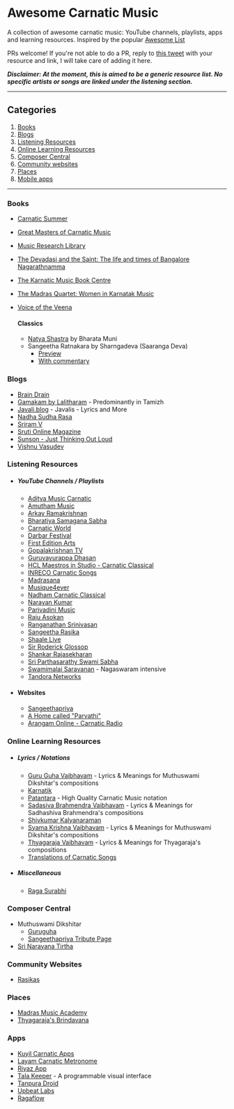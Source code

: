 # Awesome Carnatic Music
A collection of awesome carnatic music: YouTube channels, playlists, apps and learning resources.
Inspired by the popular [Awesome List](https://github.com/sindresorhus/awesome)

PRs welcome! If you're not able to do a PR, reply to [this tweet](https://twitter.com/meerasndr/status/1243198245842472961) with your resource and link, I will take care of adding it here.

***Disclaimer: At the moment, this is aimed to be a generic resource list. No specific artists or songs are linked under the listening section.***

***

## Categories
1. [Books](#books)
2. [Blogs](#blogs)
3. [Listening Resources](#learning-resources)
4. [Online Learning Resources](#online-learning-resources)
5. [Composer Central](#composer-central)
6. [Community websites](#community-websites)
7. [Places](#places)
8. [Mobile apps](#mobile-apps)

***


### Books
- [Carnatic Summer](https://www.goodreads.com/book/show/4809072-carnatic-summer)
- [Great Masters of Carnatic Music](https://www.goodreads.com/book/show/10701518-great-masters-of-carnatic-music-1930-1965)
- [Music Research Library](http://musicresearchlibrary.net/omeka/)
- [The Devadasi and the Saint: The life and times of Bangalore Nagarathnamma](https://www.goodreads.com/book/show/10434498-the-devadasi-and-the-saint)
- [The Karnatic Music Book Centre](https://www.facebook.com/carnaticbooks/)
- [The Madras Quartet: Women in Karnatak Music](https://www.goodreads.com/book/show/52528379-the-madras-quartet)
- [Voice of the Veena](https://www.goodreads.com/book/show/15815995-voice-of-the-veena-s-balachander)

  #### Classics
    - [Natya Shastra](https://sanskritdocuments.org/sanskrit/natyashastra/) by Bharata Muni
    - Sangeetha Ratnakara by Sharngadeva (Saaranga Deva)
      - [Preview](https://www.google.com/books/edition/Sangitaratnakara_of_Sarngadeva/7gEUAwAAQBAJ?hl=en&gbpv=1&printsec=frontcover)
      - [With commentary](https://archive.org/details/SangitaRatnakara/page/n3/mode/2up)

### Blogs
- [Brain Drain](https://kpjayan.wordpress.com/)
- [Gamakam by Lalitharam](https://carnaticmusicreview.wordpress.com/) - Predominantly in Tamizh
- [Javali.blog](https://javali.blog/) - Javalis - Lyrics and More
- [Nadha Sudha Rasa](https://nadhasudharasa.blogspot.com/)
- [Sriram V](https://sriramv.wordpress.com/category/carnatic-music/)
- [Sruti Online Magazine](https://srutimag.blogspot.com/)
- [Sunson - Just Thinking Out Loud](https://sunson.wordpress.com/)
- [Vishnu Vasudev](https://medium.com/@vishnuvasudev_63314)

### Listening Resources

  - ##### YouTube Channels / Playlists
    - [Aditya Music Carnatic](https://www.youtube.com/channel/UCkGxgZZw4mZ4zjgU69BkLlw)
    - [Amutham Music](https://www.youtube.com/channel/UCibYf4owyfqpIUtbwb7B_fw)
    - [Arkay Ramakrishnan](https://www.youtube.com/user/arkay1955)
    - [Bharatiya Samagana Sabha](https://www.youtube.com/channel/UCVixXkzBzjvKCHLd8U8rW_w)
    - [Carnatic World](https://www.youtube.com/channel/UC94j0n0mlgzG7_M8GF-6E8A)
    - [Darbar Festival](https://www.youtube.com/user/darbarfestival)
    - [First Edition Arts](https://www.youtube.com/channel/UC7OXY2c5apsxw4J-Kx4p_NQ)
    - [Gopalakrishnan TV](https://www.youtube.com/channel/UCehwxQ1ZGiAgui_jvP4xaHA)
    - [Guruvayurappa Dhasan](https://www.youtube.com/user/9443175671/videos)
    - [HCL Maestros in Studio - Carnatic Classical](https://www.youtube.com/playlist?list=PLedbciaVCDDKbsWq0KIJiNHe8pQULVATY)
    - [INRECO Carnatic Songs](https://www.youtube.com/channel/UC9VkxD-HuD3CACdnCG82zmw)
    - [Madrasana](https://www.youtube.com/channel/UC7NdODNgLYVKKs6a6VCKHQQ)
    - [Musique4ever](https://www.youtube.com/user/Musique4ever/videos)
    - [Nadham Carnatic Classical](https://www.youtube.com/channel/UCDSbGrghya9nxcxez3QSyOg)
    - [Narayan Kumar](https://www.youtube.com/user/nkrama)
    - [Parivadini Music](https://www.youtube.com/channel/UCI_ZZUah1img9mg8gNdaCjQ)
    - [Raju Asokan](https://www.youtube.com/user/vintageaudio54)
    - [Ranganathan Srinivasan](https://www.youtube.com/playlist?list=PLcjOt9UwIw-XReT2fQREnUygm02cZuim9)
    - [Sangeetha Rasika](https://www.youtube.com/channel/UC1GKiyaJP1KtrWVoUj9ti5A)
    - [Shaale Live](https://www.youtube.com/channel/UC17VuBOE6dhZCs-ivrgGkLg)
    - [Sir Roderick Glossop](https://www.youtube.com/channel/UCaqo36k2FIXi09HFCnFImnw)
    - [Shankar Rajasekharan](https://www.youtube.com/user/tmi654321/featured)
    - [Sri Parthasarathy Swami Sabha](https://www.youtube.com/channel/UC1B8-rVEHWQjTwvtRk9Rqlw)
    - [Swamimalai Saravanan](https://www.youtube.com/channel/UCbqhxgEdQvHXcLng8_MBqmg) - Nagaswaram intensive
    - [Tandora Networks](https://www.youtube.com/channel/UCGh3q3IDZF00QqLTxrbYs1A)

  - #### Websites
    - [Sangeethapriya](http://www.sangeethapriya.org)
    - [A Home called "Parvathi"](https://chowdaiahandparvati.blogspot.com/)
    - [Arangam Online - Carnatic Radio](http://www.arangamonline.com/)


### Online Learning Resources

  - ##### Lyrics / Notations
    - [Guru Guha Vaibhavam](https://guru-guha.blogspot.com/2009/04/dikshitar-kritis-alphabetical-list.html) - Lyrics & Meanings for Muthuswami Dikshitar's compositions
    - [Karnatik](https://karnatik.com/ragas.shtml)
    - [Patantara](https://patantara.com/notations/) - High Quality Carnatic Music notation
    - [Sadasiva Brahmendra Vaibhavam](https://sadasivabrahmendra.blogspot.com/) - Lyrics & Meanings for Sadhashiva Brahmendra's compositions
    - [Shivkumar Kalyanaraman](http://www.shivkumar.org/music/index.html)
    - [Syama Krishna Vaibhavam](https://syamakrishnavaibhavam.blogspot.com/2011/03/alphabetica-list-of-kritis.html) - Lyrics & Meanings for Muthuswami Dikshitar's compositions
    - [Thyagaraja Vaibhavam](https://thyagaraja-vaibhavam.blogspot.com/2009/03/tyagaraja-kritis-alphabetical-list.html) - Lyrics & Meanings for Thyagaraja's compositions
    - [Translations of Carnatic Songs](https://translationsofsomesongsofcarnticmusic.blogspot.com/)

  - ##### Miscellaneous
    - [Raga Surabhi](http://www.ragasurabhi.com/index.html)

### Composer Central
- Muthuswami Dikshitar
    - [Guruguha](http://guruguha.org/)
    - [Sangeethapriya Tribute Page](http://www.sangeethapriya.org/tributes/dikshithar/index.html)
- [Sri Narayana Tirtha](http://www.narayanatirtha.org/)

### Community Websites
- [Rasikas](http://www.rasikas.org/forums/)

### Places
- [Madras Music Academy](https://musicacademymadras.in/)
- [Thyagaraja's Brindavana](http://thiruvaiyaruthyagarajaaradhana.org/)

### Apps
- [Kuyil Carnatic Apps](https://kuyil.org/)
- [Layam Carnatic Metronome](http://mysorevadiraj.com/layam-carnatic-metronome-app/)
- [Riyaz App](https://riyazapp.com/)
- [Tala Keeper](http://talakeeper.org/) - A programmable visual interface
- [Tanpura Droid](https://play.google.com/store/apps/details?id=com.swarsystems.is)
- [Upbeat Labs](http://www.upbeatlabs.com/)
- [Ragaflow](https://github.com/aiexplorations/RagaExperiments/blob/master/Ragaflow.ipynb)

